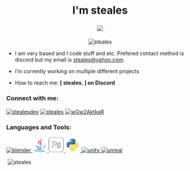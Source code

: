 <h1 align="center">I'm steales</h1>
<h3 align="center"><img src="https://y2k.neocities.org/blinkiez/newbatch/blinkiesmile.gif
"/></h3>

<p align="center"> <img src="https://komarev.com/ghpvc/?username=steales&label=Profile%20views&color=0e75b6&style=plastic" alt="steales" /> </p>

- I am very based and I code stuff and etc. Prefered contact method is discord but my email is steales@yahoo.com.

- I’m currently working on multiple different projects

- How to reach me: **[ steales. ] on Discord**

<h3 align="left">Connect with me:</h3>
<p align="left">
<a href="https://twitter.com/stealesdev" target="blank"><img align="center" src="https://raw.githubusercontent.com/rahuldkjain/github-profile-readme-generator/master/src/images/icons/Social/twitter.svg" alt="stealesdev" height="30" width="40" /></a>
<a href="https://www.youtube.com/c/steales" target="blank"><img align="center" src="https://raw.githubusercontent.com/rahuldkjain/github-profile-readme-generator/master/src/images/icons/Social/youtube.svg" alt="steales" height="30" width="40" /></a>
<a href="https://discord.gg/wGw2AktkaR" target="blank"><img align="center" src="https://raw.githubusercontent.com/rahuldkjain/github-profile-readme-generator/master/src/images/icons/Social/discord.svg" alt="wGw2AktkaR" height="30" width="40" /></a>
</p>

<h3 align="left">Languages and Tools:</h3>
<p align="left"> <a href="https://www.blender.org/" target="_blank"> <img src="https://download.blender.org/branding/community/blender_community_badge_white.svg" alt="blender" width="40" height="40"/> </a> <a href="https://www.java.com" target="_blank"> <img src="https://raw.githubusercontent.com/devicons/devicon/master/icons/java/java-original.svg" alt="java" width="40" height="40"/> </a> <a href="https://www.photoshop.com/en" target="_blank"> <img src="https://raw.githubusercontent.com/devicons/devicon/master/icons/photoshop/photoshop-line.svg" alt="photoshop" width="40" height="40"/> </a> <a href="https://www.python.org" target="_blank"> <img src="https://raw.githubusercontent.com/devicons/devicon/master/icons/python/python-original.svg" alt="python" width="40" height="40"/> </a> <a href="https://unity.com/" target="_blank"> <img src="https://www.vectorlogo.zone/logos/unity3d/unity3d-icon.svg" alt="unity" width="40" height="40"/> </a> <a href="https://unrealengine.com/" target="_blank"> <img src="https://raw.githubusercontent.com/kenangundogan/fontisto/036b7eca71aab1bef8e6a0518f7329f13ed62f6b/icons/svg/brand/unreal-engine.svg" alt="unreal" width="40" height="40"/> </a> </p>

<p>&nbsp;<img align="center" src="https://github-readme-stats.vercel.app/api?username=steales&show_icons=true&locale=en" alt="steales" /></p>
